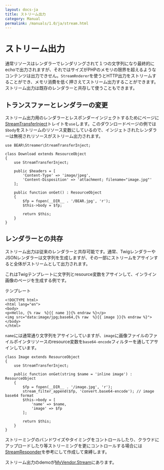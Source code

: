 ```yaml
---
layout: docs-ja
title: ストリーム出力
category: Manual
permalink: /manuals/1.0/ja/stream.html
---
```


# ストリーム出力

通常リソースはレンダラーでレンダリングされて１つの文字列になり最終的にechoで出力されますが、それではサイズがPHPのメモリの限界を超えるようなコンテンツは出力できせん。`StreamRnderer`を使うとHTTP出力をストリームすることができ、メモリ消費を低く押さえてストリーム出力することができます。ストリーム出力は既存のレンダラーと共存して使うこともできます。

## トランスファーとレンダラーの変更

ストリーム出力用のレンダラーとレスポンダーインジェクトするためにページに[StreamTransferInject](https://github.com/bearsunday/BEAR.Streamer/blob/1.x/src/StreamTransferInject.php)トレイトを`use`します。このダウンロードページの例では`$body`をストリームのリソース変数にしているので、インジェトされたレンダラーは無視されリソースがストリーム出力されます。

```php?start_inline
use BEAR\Streamer\StreamTransferInject;

class Download extends ResourceObject
{
    use StreamTransferInject;

    public $headers = [
        'Content-Type' => 'image/jpeg',
        'Content-Disposition' => 'attachment; filename="image.jpg"'
    ];

    public function onGet() : ResourceObject
    {
        $fp = fopen(__DIR__ . '/BEAR.jpg', 'r');
        $this->body = $fp;

        return $this;
    }
}
```

## レンダラーとの共存

ストリーム出力は従来のレンダラーと共存可能です。通常、TwigレンダラーやJSONレンダラーは文字列を生成しますが、その一部にストリームをアサインすると全体がストリームとして出力されます。

これはTwigテンプレートに文字列とresource変数をアサインして、インライン画像のページを生成する例です。

テンプレート

```twig
<!DOCTYPE html>
<html lang="en">
<body>
<p>Hello, {% raw  %}{{ name }}{% endraw %}</p>
<img src="data:image/jpg;base64,{% raw  %}{{ image }}{% endraw %}">
</body>
</html>
```

`name`には通常通り文字列をアサインしていますが、`image`に画像ファイルのファイルポインタリソースのresource変数を`base64-encode`フィルターを通してアサインしています。

```php?start_inline
class Image extends ResourceObject
{
    use StreamTransferInject;

    public function onGet(string $name = 'inline image') : ResourceObject
    {
        $fp = fopen(__DIR__ . '/image.jpg', 'r');
        stream_filter_append($fp, 'convert.base64-encode'); // image base64 format
        $this->body = [
            'name' => $name,
            'image' => $fp
        ];

        return $this;
    }
}
```

ストリーミングのバンドワイズやタイミングをコントロールしたり、クラウドにアップロードしたり等ストリーミングを更にコントロールする場合には[StreamResponder](https://github.com/bearsunday/BEAR.Streamer/blob/1.x/src/StreamResponder.php#L45-L48)を参考にして作成して束縛します。

ストリーム出力のdemoが[MyVendor.Stream](https://github.com/bearsunday/MyVendor.Stream)にあります。
